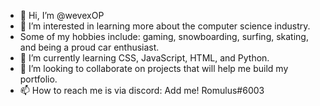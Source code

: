 - 👋 Hi, I’m @wevexOP
- 👀 I’m interested in learning more about the computer science industry. 
- Some of my hobbies include: gaming, snowboarding, surfing, skating, and being a proud car enthusiast. 
- 🌱 I’m currently learning CSS, JavaScript, HTML, and Python.
- 💞️ I’m looking to collaborate on projects that will help me build my portfolio.
- 📫 How to reach me is via discord: Add me! Romulus#6003

<!---
wevexOP/wevexOP is a ✨ special ✨ repository because its `README.md` (this file) appears on your GitHub profile.
You can click the Preview link to take a look at your changes.
--->
